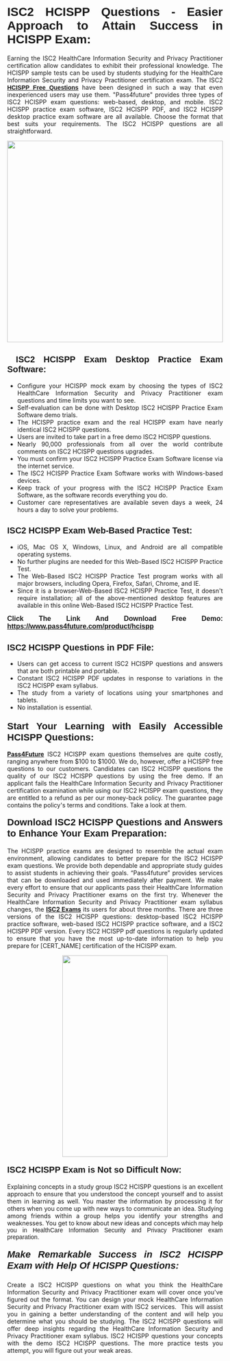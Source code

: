 <h1 style="text-align: justify;"><span style="font-family:Tahoma,Geneva,sans-serif;"><strong>ISC2 HCISPP Questions - Easier Approach to Attain Success in HCISPP Exam:</strong></span></h1>

<p style="text-align: justify;">Earning the ISC2 HealthCare Information Security and Privacy Practitioner certification allow candidates to exhibit their professional knowledge. The HCISPP sample tests can be used by students studying for the HealthCare Information Security and Privacy Practitioner certification exam. The ISC2 <a href="https://www.pass4future.com/questions/isc2/hcispp" target="_blank"><span style="font-family:Tahoma,Geneva,sans-serif;"><strong>HCISPP Free Questions</strong></span></a> have been designed in such a way that even inexperienced users may use them. "Pass4future" provides three types of ISC2 HCISPP exam questions: web-based, desktop, and mobile. ISC2 HCISPP practice exam software, ISC2 HCISPP PDF, and ISC2 HCISPP desktop practice exam software are all available. Choose the format that best suits your requirements. The ISC2 HCISPP questions are all straightforward.</p>

<p style="text-align: justify;"><a href="https://www.pass4future.com/product/hcispp" target="_blank"><img alt="" src="https://lh3.googleusercontent.com/pw/AM-JKLU5_aushiRQbaoUdVonD_1om6esFnUm_j21jdeI1V3aesz_ETcO2Y8QVj0ZamD1vJ__MzXKNoh3XzzrDTXgudBuMwEatvdphNwcixeZDIncATvFdVanIchOfqVuIJHbWkG03KYMH2pwXnb7WaAnvI3g=w1366-h490-no?authuser=0" style="width: 100%; height: 470px;" /></a></p>

<h2 style="text-align: justify;"><strong><span style="font-family:Tahoma,Geneva,sans-serif;"><span style="font-size:20px;"> ISC2 HCISPP Exam Desktop Practice Exam Software:</span></span></strong></h2>

<ul>
	<li style="text-align: justify;">Configure your HCISPP mock exam by choosing the types of ISC2 HealthCare Information Security and Privacy Practitioner exam questions and time limits you want to see.</li>
	<li style="text-align: justify;">Self-evaluation can be done with Desktop ISC2 HCISPP Practice Exam Software demo trials.</li>
	<li style="text-align: justify;">The HCISPP practice exam and the real HCISPP exam have nearly identical ISC2 HCISPP questions.</li>
	<li style="text-align: justify;">Users are invited to take part in a free demo ISC2 HCISPP questions.</li>
	<li style="text-align: justify;">Nearly 90,000 professionals from all over the world contribute comments on ISC2 HCISPP questions upgrades.</li>
	<li style="text-align: justify;">You must confirm your ISC2 HCISPP Practice Exam Software license via the internet service.</li>
	<li style="text-align: justify;">The ISC2 HCISPP Practice Exam Software works with Windows-based devices.</li>
	<li style="text-align: justify;">Keep track of your progress with the ISC2 HCISPP Practice Exam Software, as the software records everything you do.</li>
	<li style="text-align: justify;">Customer care representatives are available seven days a week, 24 hours a day to solve your problems.</li>
</ul>

<h2 style="text-align: justify;"><span style="font-family:Tahoma,Geneva,sans-serif;"><strong><span style="font-size:20px;">ISC2 HCISPP Exam Web-Based Practice Test:</span></strong></span></h2>

<ul>
	<li style="text-align: justify;">iOS, Mac OS X, Windows, Linux, and Android are all compatible operating systems.</li>
	<li style="text-align: justify;">No further plugins are needed for this Web-Based ISC2 HCISPP Practice Test.</li>
	<li style="text-align: justify;">The Web-Based ISC2 HCISPP Practice Test program works with all major browsers, including Opera, Firefox, Safari, Chrome, and IE.</li>
	<li style="text-align: justify;">Since it is a browser-Web-Based ISC2 HCISPP Practice Test, it doesn't require installation; all of the above-mentioned desktop features are available in this online Web-Based ISC2 HCISPP Practice Test.</li>
</ul>

<p style="text-align: justify;"><span style="font-family:Tahoma,Geneva,sans-serif;"><span style="font-size:16px;"><strong>Click The Link And Download Free Demo:</strong></span></span> <a href="https://www.pass4future.com/product/hcispp" target="_blank"><span style="font-family:Tahoma,Geneva,sans-serif;"><span style="font-size:16px;"><strong>https://www.pass4future.com/product/hcispp</strong></span></span></a></p>

<h2 style="text-align: justify;"><strong><span style="font-family:Tahoma,Geneva,sans-serif;"><span style="font-size:20px;">ISC2 HCISPP Questions in PDF File:</span></span></strong></h2>

<ul>
	<li style="text-align: justify;">Users can get access to current ISC2 HCISPP questions and answers that are both printable and portable.</li>
	<li style="text-align: justify;">Constant ISC2 HCISPP PDF updates in response to variations in the ISC2 HCISPP exam syllabus.</li>
	<li style="text-align: justify;">The study from a variety of locations using your smartphones and tablets.</li>
	<li style="text-align: justify;">No installation is essential.</li>
</ul>

<h3 style="text-align: justify;"><span style="font-family:Tahoma,Geneva,sans-serif;"><strong><span style="font-size:22px;">Start Your Learning with Easily Accessible HCISPP Questions:</span></strong></span></h3>

<p style="text-align: justify;"><strong><a href="https://www.pass4future.com/" target="_blank">Pass4Future</a></strong> ISC2 HCISPP exam questions themselves are quite costly, ranging anywhere from $100 to $1000. We do, however, offer a HCISPP free questions to our customers. Candidates can ISC2 HCISPP questions the quality of our ISC2 HCISPP questions by using the free demo. If an applicant fails the HealthCare Information Security and Privacy Practitioner certification examination while using our ISC2 HCISPP exam questions, they are entitled to a refund as per our money-back policy. The guarantee page contains the policy's terms and conditions. Take a look at them.</p>

<h4 style="text-align: justify;"><strong><span style="font-family:Tahoma,Geneva,sans-serif;"><span style="font-size:22px;">Download ISC2 HCISPP Questions and Answers to Enhance Your Exam Preparation:</span></span></strong></h4>

<p style="text-align: justify;">The HCISPP practice exams are designed to resemble the actual exam environment, allowing candidates to better prepare for the ISC2 HCISPP exam questions. We provide both dependable and appropriate study guides to assist students in achieving their goals. “Pass4future” provides services that can be downloaded and used immediately after payment. We make every effort to ensure that our applicants pass their HealthCare Information Security and Privacy Practitioner exams on the first try. Whenever the HealthCare Information Security and Privacy Practitioner exam syllabus changes, the <strong><a href="https://www.pass4future.com/isc2" target="_blank">ISC2 Exams</a></strong> its users for about three months. There are three versions of the ISC2 HCISPP questions: desktop-based ISC2 HCISPP practice software, web-based ISC2 HCISPP practice software, and a ISC2 HCISPP PDF version. Every ISC2 HCISPP pdf questions is regularly updated to ensure that you have the most up-to-date information to help you prepare for [CERT_NAME] certification of the HCISPP exam.</p>

<p style="text-align: center;"><a href="https://www.pass4future.com/product/hcispp" target="_blank"><img alt="" src="https://lh3.googleusercontent.com/pw/AM-JKLV3yUm3jiqqIo1xIsj1VJ_UeysYexQY-pRYO0rIFl3vg11QZioN-gzffpw2AfKqFynWuvoXOreWrWS0swpr4xmOSWfwII2jvatteuqrfxiWGFBSHPiZUCoi33jqeymK5dmu-0enyX6tayRCAMHw05jv=s617-no?authuser=0" style="width: 70%; height: 470px;" /></a></p>

<h4 style="text-align: justify;"><strong><span style="font-family:Tahoma,Geneva,sans-serif;"><span style="font-size:20px;">ISC2 HCISPP Exam is Not so Difficult Now:</span></span></strong></h4>

<p style="text-align: justify;">Explaining concepts in a study group ISC2 HCISPP questions is an excellent approach to ensure that you understood the concept yourself and to assist them in learning as well. You master the information by processing it for others when you come up with new ways to communicate an idea. Studying among friends within a group helps you identify your strengths and weaknesses. You get to know about new ideas and concepts <span style="font-family:Tahoma,Geneva,sans-serif;">which may help you in HealthCare Information Security and Privacy Practitioner exam preparation.</span></p>

<h5 style="text-align: justify;"><span style="font-family:Tahoma,Geneva,sans-serif;"><span style="font-size:22px;"><strong>Make Remarkable Success in ISC2 HCISPP Exam with Help Of HCISPP Questions:</strong></span></span></h5>

<p style="text-align: justify;">Create a ISC2 HCISPP questions on what you think the HealthCare Information Security and Privacy Practitioner exam will cover once you've figured out the format. You can design your mock HealthCare Information Security and Privacy Practitioner exam with ISC2 services.  This will assist you in gaining a better understanding of the content and will help you determine what you should be studying. The ISC2 HCISPP questions will offer deep insights regarding the HealthCare Information Security and Privacy Practitioner exam syllabus. ISC2 HCISPP questions your concepts with the demo ISC2 HCISPP questions. The more practice tests you attempt, you will figure out your weak areas.</p>
